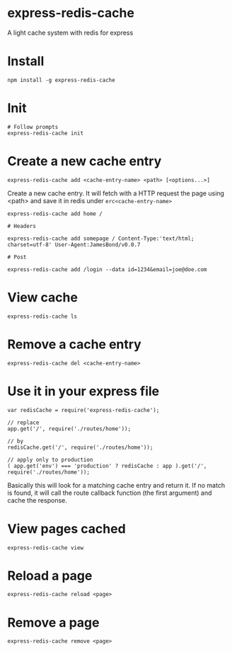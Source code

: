 express-redis-cache
===================

A light cache system with redis for express

# Install

    npm install -g express-redis-cache
    
# Init

    # Follow prompts
    express-redis-cache init
    
# Create a new cache entry

    express-redis-cache add <cache-entry-name> <path> [<options...>]
    
Create a new cache entry. It will fetch with a HTTP request the page using &lt;path> and save it in redis under `erc<cache-entry-name>`

    express-redis-cache add home /
    
    # Headers
    
    express-redis-cache add somepage / Content-Type:'text/html; charset=utf-8' User-Agent:JamesBond/v0.0.7
    
    # Post
    
    express-redis-cache add /login --data id=1234&email=joe@doe.com
    
# View cache

    express-redis-cache ls
    
# Remove a cache entry

    express-redis-cache del <cache-entry-name>
    
# Use it in your express file

    var redisCache = require('express-redis-cache');

    // replace
    app.get('/', require('./routes/home'));
    
    // by
    redisCache.get('/', require('./routes/home'));
    
    // apply only to production
    ( app.get('env') === 'production' ? redisCache : app ).get('/', require('./routes/home'));
    
Basically this will look for a matching cache entry and return it. If no match is found, it will call the route callback function (the first argument) and cache the response.
    
# View pages cached

    express-redis-cache view
    
# Reload a page

    express-redis-cache reload <page>
    
# Remove a page

    express-redis-cache remove <page>
